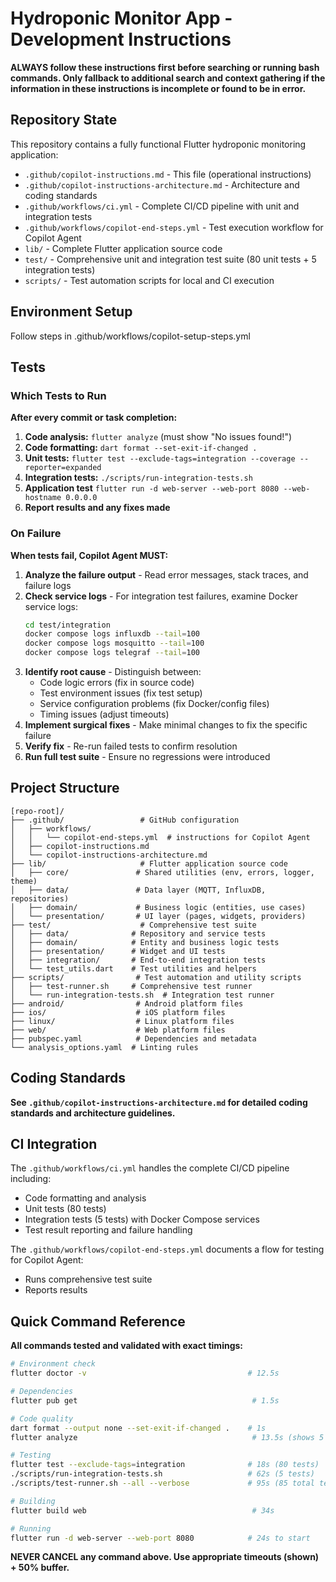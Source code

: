 # Hydroponic Monitor App - Development Instructions

**ALWAYS follow these instructions first before searching or running bash commands. Only fallback to additional search and context gathering if the information in these instructions is incomplete or found to be in error.**

## Repository State

This repository contains a fully functional Flutter hydroponic monitoring application:
- `.github/copilot-instructions.md` - This file (operational instructions)
- `.github/copilot-instructions-architecture.md` - Architecture and coding standards
- `.github/workflows/ci.yml` - Complete CI/CD pipeline with unit and integration tests
- `.github/workflows/copilot-end-steps.yml` - Test execution workflow for Copilot Agent
- `lib/` - Complete Flutter application source code
- `test/` - Comprehensive unit and integration test suite (80 unit tests + 5 integration tests)
- `scripts/` - Test automation scripts for local and CI execution


## Environment Setup
Follow steps in .github/workflows/copilot-setup-steps.yml

## Tests

### Which Tests to Run
**After every commit or task completion:**

1. **Code analysis:** `flutter analyze` (must show "No issues found!")
2. **Code formatting:** `dart format --set-exit-if-changed .`
3. **Unit tests:** `flutter test --exclude-tags=integration --coverage --reporter=expanded`
4. **Integration tests:** `./scripts/run-integration-tests.sh`
5. **Application test**  `flutter run -d web-server --web-port 8080 --web-hostname 0.0.0.0`
6. **Report results and any fixes made** 


### On Failure
**When tests fail, Copilot Agent MUST:**

1. **Analyze the failure output** - Read error messages, stack traces, and failure logs
2. **Check service logs** - For integration test failures, examine Docker service logs:
   ```bash
   cd test/integration
   docker compose logs influxdb --tail=100
   docker compose logs mosquitto --tail=100  
   docker compose logs telegraf --tail=100
   ```
3. **Identify root cause** - Distinguish between:
   - Code logic errors (fix in source code)
   - Test environment issues (fix test setup)
   - Service configuration problems (fix Docker/config files)
   - Timing issues (adjust timeouts)
4. **Implement surgical fixes** - Make minimal changes to fix the specific failure
5. **Verify fix** - Re-run failed tests to confirm resolution
6. **Run full test suite** - Ensure no regressions were introduced

## Project Structure

```
[repo-root]/
├── .github/                 # GitHub configuration
│   ├── workflows/
│   │   └── copilot-end-steps.yml  # instructions for Copilot Agent
│   ├── copilot-instructions.md
│   └── copilot-instructions-architecture.md
├── lib/                     # Flutter application source code
│   ├── core/               # Shared utilities (env, errors, logger, theme)
│   ├── data/               # Data layer (MQTT, InfluxDB, repositories)
│   ├── domain/             # Business logic (entities, use cases)
│   └── presentation/       # UI layer (pages, widgets, providers)
├── test/                    # Comprehensive test suite
│   ├── data/              # Repository and service tests
│   ├── domain/            # Entity and business logic tests
│   ├── presentation/      # Widget and UI tests
│   ├── integration/       # End-to-end integration tests
│   └── test_utils.dart    # Test utilities and helpers
├── scripts/                # Test automation and utility scripts
│   ├── test-runner.sh     # Comprehensive test runner
│   └── run-integration-tests.sh  # Integration test runner
├── android/                # Android platform files
├── ios/                    # iOS platform files  
├── linux/                  # Linux platform files
├── web/                    # Web platform files
├── pubspec.yaml            # Dependencies and metadata
└── analysis_options.yaml  # Linting rules
```

## Coding Standards

**See `.github/copilot-instructions-architecture.md` for detailed coding standards and architecture guidelines.**

## CI Integration

The `.github/workflows/ci.yml` handles the complete CI/CD pipeline including:
- Code formatting and analysis
- Unit tests (80 tests)
- Integration tests (5 tests) with Docker Compose services
- Test result reporting and failure handling

The `.github/workflows/copilot-end-steps.yml` documents a flow for testing for Copilot Agent:
- Runs comprehensive test suite
- Reports results

## Quick Command Reference

**All commands tested and validated with exact timings:**

```bash
# Environment check
flutter doctor -v                                    # 12.5s

# Dependencies
flutter pub get                                       # 1.5s

# Code quality
dart format --output none --set-exit-if-changed .    # 1s
flutter analyze                                       # 13.5s (shows 5 style warnings)

# Testing
flutter test --exclude-tags=integration              # 18s (80 tests)
./scripts/run-integration-tests.sh                   # 62s (5 tests)
./scripts/test-runner.sh --all --verbose             # 95s (85 total tests)

# Building
flutter build web                                     # 34s

# Running
flutter run -d web-server --web-port 8080            # 24s to start
```

**NEVER CANCEL any command above. Use appropriate timeouts (shown) + 50% buffer.**